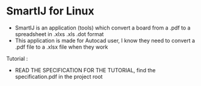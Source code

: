 # SmartIJ for Linux
- SmartIJ is an application (tools) which convert a board from a .pdf to a spreadsheet in .xlxs .xls .dot format 
- This application is made for Autocad user, I know they need to convert a .pdf file to a .xlsx file when they work

Tutorial : 
  - READ THE SPECIFICATION FOR THE TUTORIAL, find the specification.pdf in the project root
